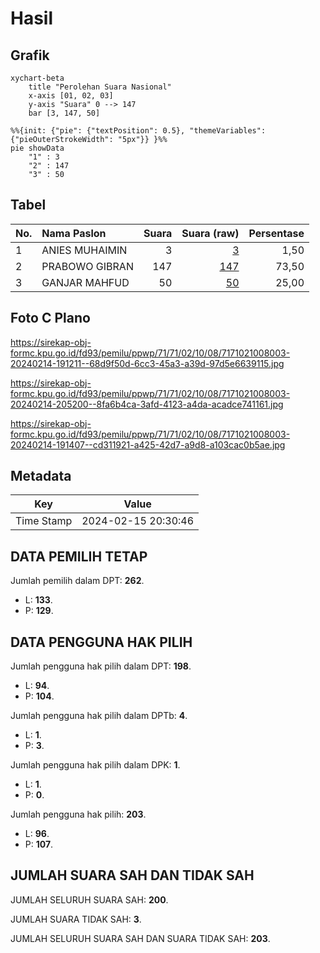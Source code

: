# Hasil

## Grafik

```mermaid
xychart-beta
    title "Perolehan Suara Nasional"
    x-axis [01, 02, 03]
    y-axis "Suara" 0 --> 147
    bar [3, 147, 50]
```

```mermaid
%%{init: {"pie": {"textPosition": 0.5}, "themeVariables": {"pieOuterStrokeWidth": "5px"}} }%%
pie showData
    "1" : 3
    "2" : 147
    "3" : 50
```

## Tabel

| No. | Nama Paslon    | Suara | Suara (raw) | Persentase |
|:--- |:-------------- | -----:| -----------:| ----------:|
| 1   | ANIES MUHAIMIN | 3     | [3][p-1]    | 1,50       |
| 2   | PRABOWO GIBRAN | 147   | [147][p-2]  | 73,50      |
| 3   | GANJAR MAHFUD  | 50    | [50][p-3]   | 25,00      |


[p-1]: https://github.com/gigit-pemilu/pemilu-2024/blob/main/pilpres/hitung-suara/sub/71-sulawesi-utara/sub/71-kota-manado/sub/02-tuminiting/sub/1008-tumumpa-dua/sub/003-tps/sub/paslon-1.txt
[p-2]: https://github.com/gigit-pemilu/pemilu-2024/blob/main/pilpres/hitung-suara/sub/71-sulawesi-utara/sub/71-kota-manado/sub/02-tuminiting/sub/1008-tumumpa-dua/sub/003-tps/sub/paslon-2.txt
[p-3]: https://github.com/gigit-pemilu/pemilu-2024/blob/main/pilpres/hitung-suara/sub/71-sulawesi-utara/sub/71-kota-manado/sub/02-tuminiting/sub/1008-tumumpa-dua/sub/003-tps/sub/paslon-3.txt

## Foto C Plano

https://sirekap-obj-formc.kpu.go.id/fd93/pemilu/ppwp/71/71/02/10/08/7171021008003-20240214-191211--68d9f50d-6cc3-45a3-a39d-97d5e6639115.jpg

https://sirekap-obj-formc.kpu.go.id/fd93/pemilu/ppwp/71/71/02/10/08/7171021008003-20240214-205200--8fa6b4ca-3afd-4123-a4da-acadce741161.jpg

https://sirekap-obj-formc.kpu.go.id/fd93/pemilu/ppwp/71/71/02/10/08/7171021008003-20240214-191407--cd311921-a425-42d7-a9d8-a103cac0b5ae.jpg


## Metadata

| Key        | Value               |
| ---------- | ------------------- |
| Time Stamp | 2024-02-15 20:30:46 |


## DATA PEMILIH TETAP

Jumlah pemilih dalam DPT: **262**.
 * L: **133**.
 * P: **129**.

## DATA PENGGUNA HAK PILIH

Jumlah pengguna hak pilih dalam DPT: **198**.
 * L: **94**.
 * P: **104**.

Jumlah pengguna hak pilih dalam DPTb: **4**.
 * L: **1**.
 * P: **3**.

Jumlah pengguna hak pilih dalam DPK: **1**.
 * L: **1**.
 * P: **0**.

Jumlah pengguna hak pilih: **203**.
 * L: **96**.
 * P: **107**.

## JUMLAH SUARA SAH DAN TIDAK SAH

JUMLAH SELURUH SUARA SAH: **200**.

JUMLAH SUARA TIDAK SAH: **3**.

JUMLAH SELURUH SUARA SAH DAN SUARA TIDAK SAH: **203**.


